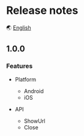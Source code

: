 # Release notes

🌏 [English](ReleaseNotes.en.md)

## 1.0.0

### Features

* Platform 
    * Android
    * iOS

* API
    * ShowUrl
    * Close